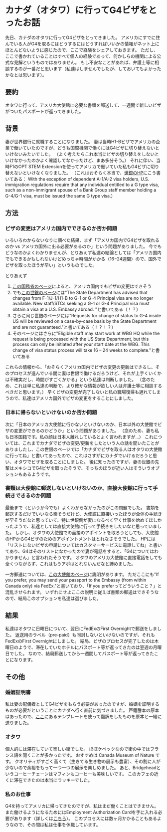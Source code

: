 # カナダ（オタワ）に行ってG4ビザをとったお話

先日、カナダのオタワに行ってG4ビザをとってきました。
アメリカにすでに住んでいる人がG4を取るにはどうするにはどうすればいいかの情報がネット上にほとんどないように感じたので、ここで経験をシェアしておきます。
ただし、ここで書かれていることはすべて個人の経験であって、何かしらの機関による公式な見解というものではありません。
もし不安なことがあれば、弁護士等に相談するのが一番だと思います（私達はしませんでしたが、しておいてもよかったかなとは思います）。

## 要約

オタワに行って、アメリカ大使館に必要な書類を郵送して、一週間で新しいビザがついたパスポートが返ってきました。

## 背景

妻が世界銀行に就職することになりました。
妻は当時H1-Bビザでアメリカの企業で働いていたのですが、どうも国際機関で働くにはG4ビザに切り替えないといけないみたいでした。
（よく考えたらこれ本当にビザの切り替えをしないといけなかったのかよく確認してなかったけど、まあ多分そう。）
それに伴い、当時F1のOPT STEM Extensionを使ってアメリカで働いていた私もG4ビザに切り替えないといけなくなりました。
（これはおそらく本当で、[世銀のHP](https://www.worldbank.org/en/about/unit/human-resources/request-g1-g4-visa-for-the-first-time-outside-the-us)にこう書いてある：
With the exception of dependent A-1/A-2 visa holders, U.S. immigration regulations require that any individual entitled to a G type visa, such as a non-immigrant spouse of a Bank Group staff member holding a G-4/G-1 visa, must be issued the same G type visa.）

## 方法

### ビザの変更はアメリカ国内でできるのか否か問題

いろいろわからないなりに調べた結果、まず「アメリカ国内でG4ビザを取れるのか vs アメリカ国外に出る必要があるのか」という問題がありました。
今でもどうなのかよくわかりませんが、とりあえず私達の結論としては「アメリカ国内でもできるかもしれないけどめっちゃ時間がかかる（16−24週間）ので、国外でビザを取ったほうが早い」というものでした。

とりあえず
1. [この国務省のページ](https://travel.state.gov/content/travel/en/us-visas/other-visa-categories/visa-employees-nato/change-status.html)によると、アメリカ国内でもビザの変更はできそう
2. でも[この世銀のページ](https://www.worldbank.org/en/about/unit/human-resources/request-change-of-visa-status-to-g4-visa-from-another-visa-status-inside-the-us-for-dependent-spouse-and-or-children-only?cq_ck=1553265360821)には"The State Department has advised that changes from F-1/J-1/H1-B to G-1 or G-4 Principal visa are no longer available. New staff/STCs seeking a G-1 or G-4 Principal visa must obtain a visa at a U.S. Embassy abroad. "と書いてある（！？）
3. さらに同じ世銀のページには"Requests for change of status to G-4 inside US will be reviewed on a case-by-case basis by the State Department and are not guaranteed."と書いてある（！？！？）
4. そのページにはさらに"Eligible staff may start work at WBG HQ while the request is being processed with the US State Department, but this process can only be initiated after your start date at the WBG. This change of visa status process will take 16 – 24 weeks to complete."と書いてある

これらの情報から、「おそらくアメリカ国内でビザの変更の更新はできるし、そのプロセスが進んでいる間に妻は世銀で働けるだろうけど、それが上手くいくかは不確実だし、時間がすごくかかる」という私達は判断しました。
（念のため、これは単に私達の判断で、より確かな情報が欲しい人は弁護士等に相談するべきだと思います。）
早くビザの変更が完了しないと私の職場復帰も遅れてしまうので、私達はアメリカ国外でビザの変更をすることにしました。

### 日本に帰らないといけないのか否か問題

次に「日本のアメリカ大使館に行かないといけないのか、日本以外の大使館でビザの変更ができるのかどうか」という問題がありました。
（念のため、妻も私も日本国籍です。私の顔は日本人離れしているとよく言われますが…）
これについては、これまでカナダでビザの変更/更新をしたという人の話を聞いたことがありましたし、この世銀のページでは「カナダでビザを取る人はオタワの大使館に行ってね」と書いてあったので、これはさすがにカナダでいけるだろうと思い、オタワでビザを取ることにしました。
後に知ったのですが、妻の世銀の先輩はメキシコでG4ビザを取ったそうで、そっちのほうが近い人はそういうオプションもあるようです。

### 書類は大使館に郵送しないといけないのか、直接大使館に行って手続きできるのか問題

最後まで（というか今でも）よくわからなかったのがこの問題でした。
書類を郵送するだけでいいなら楽そうだけど、大使館に直接いったほうが全体の手続きが早そうだなと思っていて、特に世銀側が妻になるべく早く仕事を始めてほしかったようで、私達としては直接大使館に行って手続きをしたいなと思っていました。
しかし、オタワの大使館での面接のアポイントを取ろうとしても、大使館のHPからG4ビザのためのアポイントメントはとれなさそうでした。
HPには「リストにないビザの申請についてはカスタマーサービスに電話してね」と書いてあり、G4はそのリストになかったので妻が電話をすると、「G4についてはわかりません」と言われたそうです。
オタワのアメリカ大使館に直接電話をしても全くつながらず、これはもうアポはとれないんだなと諦めました。

一方郵送については、[この大使館のページ](https://ca.usembassy.gov/visas/diplomatic-official-and-international-organization-visas/)に説明があります。
ただここにも"If you prefer, you may send your passport to the Embassy (from within Canada only) via FedEx."と書いており、「If you preferってどういうこと？」と混乱させられます。
いずれにせよここの説明に従えば書類の郵送はできそうなので、結局このオプションを私達は選びました。

## 結果

私達はオタワに日曜日について、翌日にFedExのFirst Overnightで郵送をしました。
返送用のラベル（pre-paid）も同封しないといけないのですが、それもFedExのFirst Overnightにしました。
結局、ビザのプロセスが完了したのは木曜日のようで、滞在していたホテルにパスポート等が返ってきたのは翌週の月曜日でした。
なので、結局郵送してから一週間してパスポート等が返ってきたことになります。

## その他

### 婚姻証明書

私は妻の配偶者としてG4ビザをもらう必要があったのですが、婚姻を証明するものが必要だということにカナダへ行く直前に気づきました。
戸籍謄本の原本はあったので、[ここ](https://jp.usembassy.gov/passports/translation-templates/)にあるテンプレートを使って翻訳をしたものを原本と一緒に送りました。

### オタワ

個人的には滞在していて楽しい街でした。
ほぼケベックなので街の中ではフランス語を聞くことが多かったです。
おすすめは Canada Museum of Nature です。
クオリティがすごく高くて（生きてる生き物の展示も豊富）、その割に人が少ないので余裕をもって一つ一つの展示を楽しめました。
あと、Bridgeheadというコーヒーチェーンはマフィンもコーヒーも美味しいです。
このカフェの近くに滞在できたのは本当にラッキーでした。

### 私のお仕事

G4を持ってアメリカに帰ってきたのですが、私はまだ働くことはできません。
また働けるようになるためにはEmployment Authorization Cardを手に入れる必要があります（詳しくは[こちら](https://www.worldbank.org/en/about/unit/human-resources/request-or-renew-employment-authorization-card?cq_ck=1553199953625)）。
このプロセスには数ヶ月かかることもあるようなので、その間は私は仕事を休職しています。
